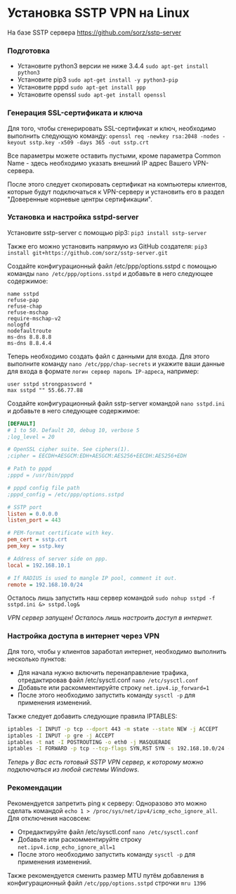 # Установка SSTP VPN на Linux

На базе SSTP сервера https://github.com/sorz/sstp-server

### Подготовка

* Установите python3 версии не ниже 3.4.4 `sudo apt-get install python3`
* Установите pip3 `sudo apt-get install -y python3-pip`
* Установите pppd `sudo apt-get install ppp`
* Установите openssl `sudo apt-get install openssl`

### Генерация SSL-сертификата и ключа

Для того, чтобы сгенерировать SSL-сертификат и ключ, необходимо выполнить следующую команду:
`openssl req -newkey rsa:2048 -nodes -keyout sstp.key -x509 -days 365 -out sstp.crt`

Все параметры можете оставить пустыми, кроме параметра Common Name - здесь необходимо указать внешний IP адрес Вашего VPN-сервера.

После этого следует скопировать сертификат на компьютеры клиентов, которые будут подключаться к VPN-серверу и установить его в раздел "Доверенные корневые центры сертификации".

### Установка и настройка sstpd-server

Установите sstp-server с помощью pip3:
`pip3 install sstp-server`

Также его можно установить напрямую из GitHub создателя:
`pip3 install git+https://github.com/sorz/sstp-server.git`

Создайте конфигурационный файл /etc/ppp/options.sstpd с помощью команды `nano /etc/ppp/options.sstpd` и добавьте в него следующее содержимое:
```
name sstpd
refuse-pap
refuse-chap
refuse-mschap
require-mschap-v2
nologfd
nodefaultroute
ms-dns 8.8.8.8
ms-dns 8.8.4.4
```

Теперь необходимо создать файл с данными для входа. Для этого выполните команду `nano /etc/ppp/chap-secrets` и укажите ваши данные для входа в формате `логин сервер пароль IP-адреса`, например:
```
user sstpd strongpassword *
max sstpd "" 55.66.77.88
```

Создайте конфигурационный файл sstp-server командой `nano sstpd.ini` и добавьте в него следующее содержимое:
```ini
[DEFAULT]
# 1 to 50. Default 20, debug 10, verbose 5
;log_level = 20

# OpenSSL cipher suite. See ciphers(1).
;cipher = EECDH+AESGCM:EDH+AESGCM:AES256+EECDH:AES256+EDH

# Path to pppd
;pppd = /usr/bin/pppd

# pppd config file path
;pppd_config = /etc/ppp/options.sstpd

# SSTP port
listen = 0.0.0.0
listen_port = 443

# PEM-format certificate with key.
pem_cert = sstp.crt
pem_key = sstp.key

# Address of server side on ppp.
local = 192.168.10.1

# If RADIUS is used to mangle IP pool, comment it out.
remote = 192.168.10.0/24
```

Осталось лишь запустить наш сервер командой `sudo nohup sstpd -f sstpd.ini &> sstpd.log&`

*VPN сервер запущен! Осталось лишь настроить доступ в интернет.*

### Настройка доступа в интернет через VPN

Для того, чтобы у клиентов заработал интернет, необходимо выполнить несколько пунктов:
* Для начала нужно включить перенаправление трафика, отредактировав файл /etc/sysctl.conf `nano /etc/sysctl.conf`
* Добавьте или раскомментируйте строку `net.ipv4.ip_forward=1`
* После этого необходимо запустить команду `sysctl -p` для применения изменений.

Также следует добавить следующие правила IPTABLES:
```bash
iptables -I INPUT -p tcp --dport 443 -m state --state NEW -j ACCEPT
iptables -I INPUT -p gre -j ACCEPT
iptables -t nat -I POSTROUTING -o eth0 -j MASQUERADE
iptables -I FORWARD -p tcp --tcp-flags SYN,RST SYN -s 192.168.10.0/24 -j TCPMSS  --clamp-mss-to-pmtu
```

*Теперь у Вас есть готовый SSTP VPN сервер, к которому можно подключаться из любой системы Windows.*

### Рекомендации

Рекомендуется запретить ping к серверу:
Одноразово это можно сделать командой `echo 1 > /proc/sys/net/ipv4/icmp_echo_ignore_all`. Для отключения насовсем:
* Отредактируйте файл /etc/sysctl.conf `nano /etc/sysctl.conf`
* Добавьте или раскомментируйте строку `net.ipv4.icmp_echo_ignore_all=1`
* После этого необходимо запустить команду `sysctl -p` для применения изменений.

Также рекомендуется сменить размер MTU путём добавления в конфигурационный файл `/etc/ppp/options.sstpd` строчки `mru 1396`